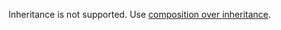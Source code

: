 Inheritance is not supported. Use [composition over inheritance](https://en.wikipedia.org/wiki/Composition_over_inheritance).
